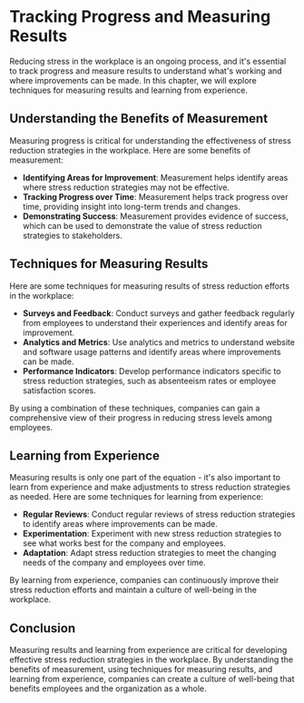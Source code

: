 Tracking Progress and Measuring Results
===================================================================================================

Reducing stress in the workplace is an ongoing process, and it's essential to track progress and measure results to understand what's working and where improvements can be made. In this chapter, we will explore techniques for measuring results and learning from experience.

Understanding the Benefits of Measurement
-----------------------------------------

Measuring progress is critical for understanding the effectiveness of stress reduction strategies in the workplace. Here are some benefits of measurement:

* **Identifying Areas for Improvement**: Measurement helps identify areas where stress reduction strategies may not be effective.
* **Tracking Progress over Time**: Measurement helps track progress over time, providing insight into long-term trends and changes.
* **Demonstrating Success**: Measurement provides evidence of success, which can be used to demonstrate the value of stress reduction strategies to stakeholders.

Techniques for Measuring Results
--------------------------------

Here are some techniques for measuring results of stress reduction efforts in the workplace:

* **Surveys and Feedback**: Conduct surveys and gather feedback regularly from employees to understand their experiences and identify areas for improvement.
* **Analytics and Metrics**: Use analytics and metrics to understand website and software usage patterns and identify areas where improvements can be made.
* **Performance Indicators**: Develop performance indicators specific to stress reduction strategies, such as absenteeism rates or employee satisfaction scores.

By using a combination of these techniques, companies can gain a comprehensive view of their progress in reducing stress levels among employees.

Learning from Experience
------------------------

Measuring results is only one part of the equation - it's also important to learn from experience and make adjustments to stress reduction strategies as needed. Here are some techniques for learning from experience:

* **Regular Reviews**: Conduct regular reviews of stress reduction strategies to identify areas where improvements can be made.
* **Experimentation**: Experiment with new stress reduction strategies to see what works best for the company and employees.
* **Adaptation**: Adapt stress reduction strategies to meet the changing needs of the company and employees over time.

By learning from experience, companies can continuously improve their stress reduction efforts and maintain a culture of well-being in the workplace.

Conclusion
----------

Measuring results and learning from experience are critical for developing effective stress reduction strategies in the workplace. By understanding the benefits of measurement, using techniques for measuring results, and learning from experience, companies can create a culture of well-being that benefits employees and the organization as a whole.
